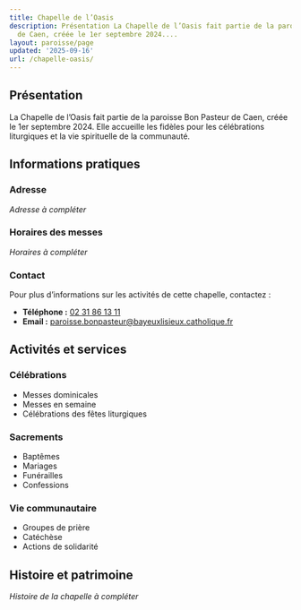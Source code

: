 ```yaml
---
title: Chapelle de l’Oasis
description: Présentation La Chapelle de l’Oasis fait partie de la paroisse Bon Pasteur
  de Caen, créée le 1er septembre 2024....
layout: paroisse/page
updated: '2025-09-16'
url: /chapelle-oasis/
---
```


## Présentation

La Chapelle de l’Oasis fait partie de la paroisse Bon Pasteur de Caen, créée le 1er septembre 2024. Elle accueille les fidèles pour les célébrations liturgiques et la vie spirituelle de la communauté.

## Informations pratiques

### Adresse

_Adresse à compléter_

### Horaires des messes

_Horaires à compléter_

### Contact

Pour plus d’informations sur les activités de cette chapelle, contactez :

  * **Téléphone :** [02 31 86 13 11](tel:+33231861311)
  * **Email :** [paroisse.bonpasteur@bayeuxlisieux.catholique.fr](mailto:paroisse.bonpasteur@bayeuxlisieux.catholique.fr)

## Activités et services

### Célébrations

  * Messes dominicales
  * Messes en semaine
  * Célébrations des fêtes liturgiques

### Sacrements

  * Baptêmes
  * Mariages
  * Funérailles
  * Confessions

### Vie communautaire

  * Groupes de prière
  * Catéchèse
  * Actions de solidarité

## Histoire et patrimoine

_Histoire de la chapelle à compléter_

